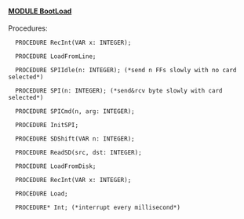 
#### [MODULE BootLoad](https://github.com/io-core/System/blob/main/BootLoad.Mod)

Procedures:

```
  PROCEDURE RecInt(VAR x: INTEGER);
```
```
  PROCEDURE LoadFromLine;
```
```
  PROCEDURE SPIIdle(n: INTEGER); (*send n FFs slowly with no card selected*)
```
```
  PROCEDURE SPI(n: INTEGER); (*send&rcv byte slowly with card selected*)
```
```
  PROCEDURE SPICmd(n, arg: INTEGER);
```
```
  PROCEDURE InitSPI;
```
```
  PROCEDURE SDShift(VAR n: INTEGER);
```
```
  PROCEDURE ReadSD(src, dst: INTEGER);
```
```
  PROCEDURE LoadFromDisk;
```
```
  PROCEDURE RecInt(VAR x: INTEGER);
```
```
  PROCEDURE Load;
```
```
  PROCEDURE* Int; (*interrupt every millisecond*)
```
